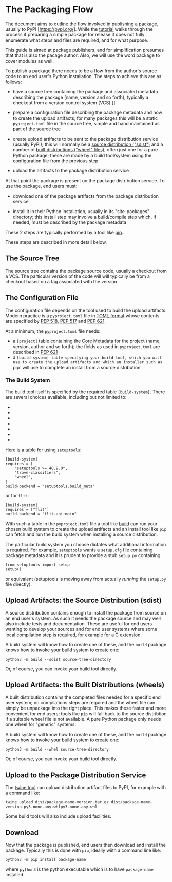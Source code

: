 # The Packaging Flow

The document aims to outline the flow involved in publishing a package, usually to PyPI [https://pypi.org/].
While the [tutorial](https://packaging.python.org/en/latest/tutorials/installing-packages/)
walks through the process if preparing a simple package for release
it does not fully enumerate what steps and files are required,
and for what purpose.

This guide is aimed at package publishers, and for simplification
presumes that that is also the pacage author.
Also, we will use the word package to cover modules as well.

To publish a package there needs to be a flow from the author's
source code to an end user's Python installation.
The steps to achieve this are as follows:

- have a source tree containing the package and associated metadata describing the
  package (name, version and so forth), typically a checkout from a version
  control system (VCS) []

- prepare a configuration file describing the package metadata and
  how to create the upload artifacts; for many packages this will
  be a static `pyproject.toml` file in the source tree,
  simple and hand maintained as part of the source tree

- create upload artifacts to be sent to the package distribution service (usually PyPI);
  this will normally be a [source distribution ("sdist")](https://packaging.python.org/en/latest/glossary/#term-Source-Distribution-or-sdist)
  and a number of [built distributions ("wheel" files)](https://packaging.python.org/en/latest/glossary/#term-Built-Distribution),
  often just one for a pure Python package;
  these are made by a build tool/system using the configuration file
  from the previous step

- upload the artifacts to the package distribution service

At that point the package is present on the package distribution service.
To use the package, end users must:

- download one of the package artifacts from the package distribution service

- install it in their Python installation, usually in its "site-packages" directory;
  this install step may involve a build/compile step which, if
  needed, must be described by the package metadata

These 2 steps are typically performed by a tool like [pip](https://pip.pypa.io/en/stable/).

These steps are described in more detail below.

## The Source Tree

The source tree contains the package source code, usually a checkout from a VCS.
The particular version of the code will will typically be from a checkout
based on a tag associated with the version.

## The Configuration File

The configuration file depends on the tool used to build the upload artifacts.
Modern practice is a `pyproject.toml` file
in [TOML format](https://github.com/toml-lang/toml)
whose contents are specified by [PEP 518](https://peps.python.org/pep-0518/),
[PEP 517](https://peps.python.org/pep-0517/)
and [PEP 621](https://peps.python.org/pep-0621/).

At a minimum, the `pyproject.toml` file needs:
- a `[project]` table containing the [Core Metadata](https://packaging.python.org/en/latest/specifications/core-metadata/) for the project
  (name, version, author and so forth);
  the fields as used in `pyproject.toml`
  are described in [PEP 621](https://peps.python.org/pep-0621/)
- a `[build-system] table specifying your build tool,
  which you will use to create the upload artifacts
  and which an installer such as `pip` will use
  to complete an install from a source distribution

### The Build System

The build tool itself is specified by the required table `[build-system]`.
There are several choices available, including but not limited to:
- [setuptools]: https://pypi.org/project/setuptools/
- [flit]: https://pypi.org/project/flit/
- [poetry]: https://pypi.org/project/poetry/
- [hatch]: https://github.com/ofek/hatch
- [pdm]: https://pypi.org/project/pdm/
- [whey]: https://pypi.org/project/pdm/
- [trampolim]: https://pypi.org/project/trampolim/

Here is a table for using `setuptools`:

    [build-system]
    requires = [
        "setuptools >= 40.9.0",
        "trove-classifiers",
        "wheel",
    ]
    build-backend = "setuptools.build_meta"

or for `flit`:

    [build-system]
    requires = ["flit"]
    build-backend = "flit.api:main"

With such a table in the `pyproject.toml` file
a tool like [build](https://pypi.org/project/build/)
can run your chosen build system to create the upload artifacts
and an install tool like `pip` can fetch and run the build system
when installing a source distribution.

The particular build system you choose dictates what additional information is required.
For example, `setuptools` wants a `setup.cfg` file containing package metadata
and it is prudent to provide a stub `setup.py` containing:

    from setuptools import setup
    setup()

or equivalent (setuptools is moving away from actually _running_ the `setup.py` file directly).

## Upload Artifacts: the Source Distribution (sdist)

A source distribution contains enough to install the package from source
on an end user's system.
As such it needs the package source
and may well also include tests and documentation.
These are useful for end users wanting to develop your sources
and for end user systems where some local compilation step is required,
for example for a C extension.

A build system will know how to create one of these,
and the `build` package knows how to invoke your build system to create one:

    python3 -m build --sdist source-tree-directory

Or, of course, you can invoke your build tool directly.

## Upload Artifacts: the Built Distributions (wheels)

A built distribution contains the completed files needed for a specific
end user system; no compilations steps are required and the wheel file
can simply be unpackage into the right place.
This makes these faster and more convenient for end users;
tools like `pip` will fall back to the source distribtion
if a suitable wheel file is not available.
A pure Python package only needs one wheel for "generic" systems.

A build system will know how to create one of these,
and the `build` package knows how to invoke your build system to create one:

    python3 -m build --whel source-tree-directory

Or, of course, you can invoke your build tool directly.

## Upload to the Package Distribution Service

The [twine tool](https://pypi.org/project/twine/)
can upload distribution artifact files to PyPI,
for example with a command like:

    twine upload dist/package-name-version.tar.gz dist/package-name-version-py3-none-any.whlpy3-none-any.whl

Some build tools will also include upload facilities.

## Download

Now that the package is published,
end users then download and install the package.
Typically this is done with `pip`, ideally wiith a command line like:

    python3 -m pip install package-name

where `python3` is the python executable which is to have `package-name` installed.

